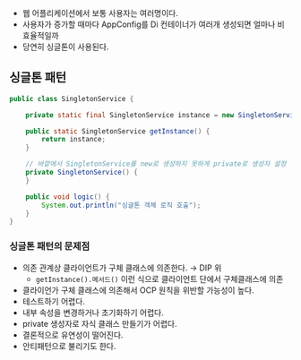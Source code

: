 - 웹 어플리케이션에서 보통 사용자는 여러명이다.
- 사용자가 증가할 때마다 AppConfig를 Di 컨테이너가 여러개 생성되면 얼마나 비효율적일까
- 당연히 싱글톤이 사용된다.

## 싱글톤 패턴

```java
public class SingletonService {

    private static final SingletonService instance = new SingletonService();

    public static SingletonService getInstance() {
        return instance;
    }

    // 바깥에서 SingletonService를 new로 생성하지 못하게 private로 생성자 설정
    private SingletonService() {
    }

    public void logic() {
        System.out.println("싱글톤 객체 로직 호출");
    }
}

```

### 싱글톤 패턴의 문제점

- 의존 관계상 클라이언트가 구체 클래스에 의존한다. → DIP 위
    - `getInstance().메서드()`  이런 식으로 클라이언트 단에서 구체클래스에 의존
- 클라이언가 구체 클래스에 의존해서 OCP 원칙을 위반할 가능성이 높다.
- 테스트하기 어렵다.
- 내부 속성을 변경하거나 초기화하기 어렵다.
- private 생성자로 자식 클래스 만들기가 어렵다.
- 결론적으로 유연성이 떨어진다.
- 안티패턴으로 불리기도 한다.